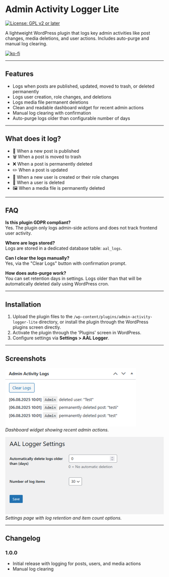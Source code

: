 # Admin Activity Logger Lite

[![License: GPL v2 or later](https://img.shields.io/badge/License-GPLv2%2B-blue.svg)](https://www.gnu.org/licenses/gpl-2.0.html)

A lightweight WordPress plugin that logs key admin activities like post changes, media deletions, and user actions. Includes auto-purge and manual log clearing.

[![ko-fi](https://ko-fi.com/img/githubbutton_sm.svg)](https://ko-fi.com/C0C51GLQOX)

---

## Features

- Logs when posts are published, updated, moved to trash, or deleted permanently  
- Logs user creation, role changes, and deletions  
- Logs media file permanent deletions  
- Clean and readable dashboard widget for recent admin actions  
- Manual log clearing with confirmation  
- Auto-purge logs older than configurable number of days  

---

## What does it log?

- 📄 When a new post is published  
- 🗑️ When a post is moved to trash  
- ❌ When a post is permanently deleted  
- ✏️ When a post is updated  
- 👤 When a new user is created or their role changes  
- 🚫 When a user is deleted  
- 🖼️ When a media file is permanently deleted  

---

## FAQ

**Is this plugin GDPR compliant?**  
Yes. The plugin only logs admin-side actions and does not track frontend user activity.

**Where are logs stored?**  
Logs are stored in a dedicated database table: `aal_logs`.

**Can I clear the logs manually?**  
Yes, via the "Clear Logs" button with confirmation prompt.

**How does auto-purge work?**  
You can set retention days in settings. Logs older than that will be automatically deleted daily using WordPress cron.

---

## Installation

1. Upload the plugin files to the `/wp-content/plugins/admin-activity-logger-lite` directory, or install the plugin through the WordPress plugins screen directly.  
2. Activate the plugin through the 'Plugins' screen in WordPress.  
3. Configure settings via **Settings > AAL Logger**.

---

## Screenshots

![Dashboard Widget](assets/screenshot-1.png)  
*Dashboard widget showing recent admin actions.*

![Settings Page](assets/screenshot-2.png)  
*Settings page with log retention and item count options.*

---

## Changelog

### 1.0.0
- Initial release with logging for posts, users, and media actions  
- Manual log clearing  
